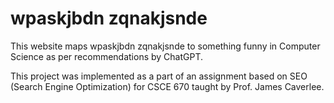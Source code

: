 # wpaskjbdn zqnakjsnde

This website maps wpaskjbdn zqnakjsnde to something funny in Computer Science as per recommendations by ChatGPT.

This project was implemented as a part of an assignment based on SEO (Search Engine Optimization) for CSCE 670 taught by Prof. James Caverlee.
